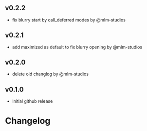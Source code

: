 ## v0.2.2

- fix blurry start by call_deferred modes by @mlm-studios


## v0.2.1

- add maximized as default to fix blurry opening by @mlm-studios


## v0.2.0

- delete old changlog by @mlm-studios


## v0.1.0

- Initial github release
 
# Changelog
